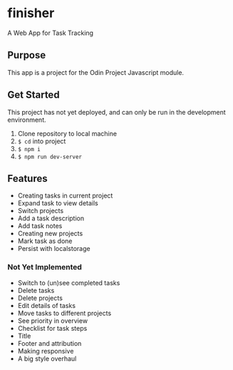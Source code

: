 # finisher
A Web App for Task Tracking

## Purpose
This app is a project for the Odin Project Javascript module.

## Get Started
This project has not yet deployed, and can only be run in the development environment.
1. Clone repository to local machine
1. `$ cd` into project
1. `$ npm i`
1. `$ npm run dev-server`


## Features
- Creating tasks in current project
- Expand task to view details
- Switch projects
- Add a task description
- Add task notes
- Creating new projects
- Mark task as done
- Persist with localstorage

### Not Yet Implemented
- Switch to (un)see completed tasks
- Delete tasks
- Delete projects
- Edit details of tasks
- Move tasks to different projects
- See priority in overview
- Checklist for task steps
- Title
- Footer and attribution
- Making responsive
- A big style overhaul

